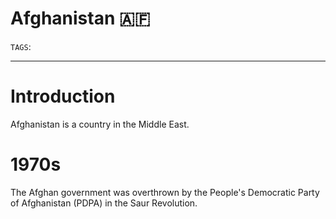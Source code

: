 # Afghanistan 🇦🇫
`TAGS`: 

---
# Introduction
Afghanistan is a country in the Middle East. 

# 1970s
The Afghan government was overthrown by the People's Democratic Party of Afghanistan (PDPA) in the Saur Revolution. 

#